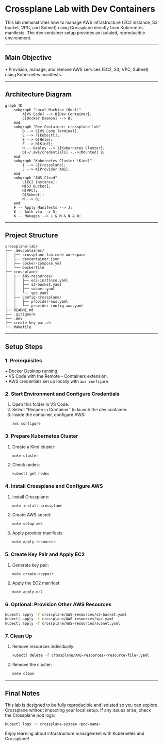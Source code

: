 # Crossplane Lab with Dev Containers

This lab demonstrates how to manage AWS infrastructure (EC2 instance, S3 bucket, VPC, and Subnet) using Crossplane directly from Kubernetes manifests. The dev container setup provides an isolated, reproducible environment.

---

## Main Objective
• Provision, manage, and remove AWS services (EC2, S3, VPC, Subnet) using Kubernetes manifests.

---

## Architecture Diagram

```mermaid
graph TD
    subgraph "Local Machine (Host)"
        A[VS Code] --> B{Dev Container};
        C[Docker Daemon] --> B;
    end
    subgraph "Dev Container: crossplane-lab"
        B --> E[VS Code Terminal];
        E --> F[kubectl];
        E --> G[Helm];
        E --> H[Kind];
        H -- Deploy --> I[Kubernetes Cluster];
        D[~/.aws/credentials] -.->|Mounted| B;
    end
    subgraph "Kubernetes Cluster (Kind)"
        I --> J[Crossplane];
        J --> K[Provider AWS];
    end
    subgraph "AWS Cloud"
        L[EC2 Instance];
        M[S3 Bucket];
        N[VPC];
        O[Subnet];
        N --> O;
    end
    F -- Apply Manifests --> J;
    K -- Auth via --> D;
    K -- Manages --> L & M & N & O;
```

---

## Project Structure

```
crossplane-lab/
├── .devcontainer/
│   ├── crossplane-lab.code-workspace
│   ├── devcontainer.json
│   ├── docker-compose.yml
│   └── Dockerfile
├── crossplane/
│   ├── AWS-resources/
│   │   ├── ec2-instance.yaml
│   │   ├── s3-bucket.yaml
│   │   ├── subnet.yaml
│   │   └── vpc.yaml
│   ├── Config-crossplane/
│   │   ├── provider-aws.yaml
│   │   └── provider-config-aws.yaml
├── README.md
├── .gitignore
├── .env
├── create-key-par.sh
└── Makefile
```

---

## Setup Steps

### 1. Prerequisites  
• Docker Desktop running.  
• VS Code with the Remote - Containers extension.  
• AWS credentials set up locally with `aws configure`.

### 2. Start Environment and Configure Credentials  
1. Open this folder in VS Code.  
2. Select “Reopen in Container” to launch the dev container.  
3. Inside the container, configure AWS:  
   ```bash
   aws configure
   ```

### 3. Prepare Kubernetes Cluster  
1. Create a Kind cluster:  
   ```bash
   make cluster
   ```  
2. Check nodes:  
   ```bash
   kubectl get nodes
   ```

### 4. Install Crossplane and Configure AWS  
1. Install Crossplane:  
   ```bash
   make install-crossplane
   ```  
2. Create AWS secret:  
   ```bash
   make setup-aws
   ```  
3. Apply provider manifests:  
   ```bash
   make apply-resources
   ```

### 5. Create Key Pair and Apply EC2  
1. Generate key pair:  
   ```bash
   make create-keypair
   ```  
2. Apply the EC2 manifest:  
   ```bash
   make apply-ec2
   ```

### 6. Optional: Provision Other AWS Resources  
```bash
kubectl apply -f crossplane/AWS-resources/s3-bucket.yaml
kubectl apply -f crossplane/AWS-resources/vpc.yaml
kubectl apply -f crossplane/AWS-resources/subnet.yaml
```

### 7. Clean Up  
1. Remove resources individually:  
   ```bash
   kubectl delete -f crossplane/AWS-resources/<resource-file>.yaml
   ```  
2. Remove the cluster:  
   ```bash
   make clean
   ```

---

## Final Notes
This lab is designed to be fully reproducible and isolated so you can explore Crossplane without impacting your local setup. If any issues arise, check the Crossplane pod logs:

```bash
kubectl logs -n crossplane-system <pod-name>
```

Enjoy learning about infrastructure management with Kubernetes and Crossplane!
